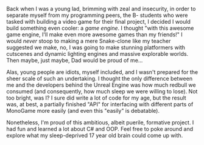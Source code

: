 Back when I was a young lad, brimming with zeal and insecurity, in order to separate myself from my programming peers, the B- students who were tasked with building a video game for their final project, I decided I would build something even cooler: a *game engine*. I thought "with this awesome game engine, I'll make even more awesome games than my friends!" I would *never* stoop to making a mere Snake-clone like my teacher suggested we make, no, I was going to make stunning platformers with cutscenes and dynamic lighting engines and massive explorable worlds. Then maybe, just maybe, Dad would be proud of me...

Alas, young people are idiots, myself included, and I wasn't prepared for the sheer scale of such an undertaking. I thought the only difference between me and the developers behind the Unreal Engine was how much redbull we consumed (and consequently, how much sleep we were willing to lose). Not too bright, was I? I sure did write a lot of code for my age, but the result was, at best, a partially finished "API" for interfacing with different parts of MonoGame more easily (and even this "easily" is debatable).

Nonetheless, I'm proud of this ambitious, albeit puerile, formative project. I had fun and learned a lot about C# and OOP. Feel free to poke around and explore what my sleep-deprived 17 year old brain could come up with.
